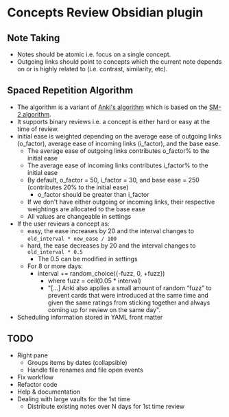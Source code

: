 # Concepts Review Obsidian plugin

## Note Taking

- Notes should be atomic i.e. focus on a single concept.
- Outgoing links should point to concepts which the current note depends on or is highly related to (i.e. contrast, similarity, etc).

## Spaced Repetition Algorithm

- The algorithm is a variant of [Anki's algorithm](https://faqs.ankiweb.net/what-spaced-repetition-algorithm.html) which is based on the [SM-2 algorithm](https://www.supermemo.com/en/archives1990-2015/english/ol/sm2).
- It supports binary reviews i.e. a concept is either hard or easy at the time of review.
- initial ease is weighted depending on the average ease of outgoing links (o_factor), average ease of incoming links (i_factor), and the base ease.
  - The average ease of outgoing links contributes o_factor% to the initial ease
  - The average ease of incoming links contributes i_factor% to the initial ease
  - By default, o_factor = 50, i_factor = 30, and base ease = 250 (contributes 20% to the initial ease)
    - o_factor should be greater than i_factor
  - If we don't have either outgoing or incoming links, their respective weightings are allocated to the base ease
  - All values are changeable in settings
- If the user reviews a concept as:
  - easy, the ease increases by 20 and the interval changes to `old_interval * new_ease / 100`
  - hard, the ease decreases by 20 and the interval changes to `old_interval * 0.5`
    - The 0.5 can be modified in settings
  - For 8 or more days:
      - interval += random_choice({-fuzz, 0, +fuzz})
          - where fuzz = ceil(0.05 * interval)
          - "[...] Anki also applies a small amount of random “fuzz” to prevent cards that were introduced at the same time and given the same ratings from sticking together and always coming up for review on the same day".
- Scheduling information stored in YAML front matter

## TODO

- Right pane
  - Groups items by dates (collapsible)
  - Handle file renames and file open events
- Fix workflow
- Refactor code
- Help & documentation
- Dealing with large vaults for the 1st time
  - Distribute existing notes over N days for 1st time review